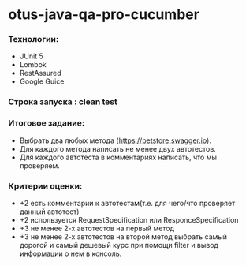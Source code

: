 # otus-java-qa-pro-cucumber

### Технологии:
- JUnit 5
- Lombok
- RestAssured
- Google Guice

### Строка запуска : clean test


### Итоговое задание:
- Выбрать два любых метода (https://petstore.swagger.io).
- Для каждого метода написать не менее двух автотестов.
- Для каждого автотеста в комментариях написать, что мы проверяем.


### Критерии оценки:
- +2 есть комментарии к автотестам(т.е. для чего/что проверяет данный автотест)
- +2 используется RequestSpecification или ResponceSpecification
- +3 не менее 2-х автотестов на первый метод
- +3 не менее 2-х автотестов на второй метод выбрать самый дорогой и самый дешевый курс при помощи filter и вывод информации о нем в консоль.